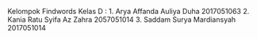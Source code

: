 Kelompok Findwords Kelas D :
	1. Arya Affanda Auliya Duha
	   2017051063
	2. Kania Ratu Syifa Az Zahra
	   2057051014
	3. Saddam Surya Mardiansyah
	   2017051014
